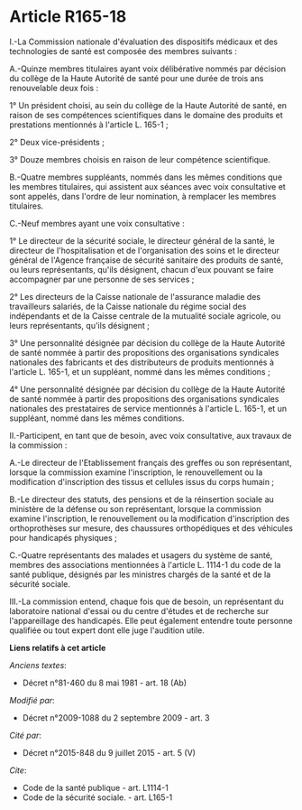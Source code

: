 # Article R165-18

I.-La Commission nationale d'évaluation des dispositifs médicaux et des technologies de santé est composée des membres
suivants : 

A.-Quinze membres titulaires ayant voix délibérative nommés par décision du collège de la Haute Autorité de santé pour une
durée de trois ans renouvelable deux fois : 

1° Un président choisi, au sein du collège de la Haute Autorité de santé, en raison de ses compétences scientifiques dans le
domaine des produits et prestations mentionnés à l'article L. 165-1 ; 

2° Deux vice-présidents ; 

3° Douze membres choisis en raison de leur compétence scientifique.

B.-Quatre membres suppléants, nommés dans les mêmes conditions que les membres titulaires, qui assistent aux séances avec
voix consultative et sont appelés, dans l'ordre de leur nomination, à remplacer les membres titulaires.

C.-Neuf membres ayant une voix consultative : 

1° Le directeur de la sécurité sociale, le directeur général de la santé, le directeur de l'hospitalisation et de
l'organisation des soins et le directeur général de l'Agence française de sécurité sanitaire des produits de santé, ou leurs
représentants, qu'ils désignent, chacun d'eux pouvant se faire accompagner par une personne de ses services ; 

2° Les directeurs de la Caisse nationale de l'assurance maladie des travailleurs salariés, de la Caisse nationale du régime
social des indépendants et de la Caisse centrale de la mutualité sociale agricole, ou leurs représentants, qu'ils
désignent ; 

3° Une personnalité désignée par décision du collège de la Haute Autorité de santé nommée à partir des propositions des
organisations syndicales nationales des fabricants et des distributeurs de produits mentionnés à l'article L. 165-1, et un
suppléant, nommé dans les mêmes conditions ; 

4° Une personnalité désignée par décision du collège de la Haute Autorité de santé nommée à partir des propositions des
organisations syndicales nationales des prestataires de service mentionnés à l'article L. 165-1, et un suppléant, nommé dans
les mêmes conditions. 

II.-Participent, en tant que de besoin, avec voix consultative, aux travaux de la commission : 

A.-Le directeur de l'Etablissement français des greffes ou son représentant, lorsque la commission examine l'inscription, le
renouvellement ou la modification d'inscription des tissus et cellules issus du corps humain ; 

B.-Le directeur des statuts, des pensions et de la réinsertion sociale au ministère de la défense ou son représentant,
lorsque la commission examine l'inscription, le renouvellement ou la modification d'inscription des orthoprothèses sur
mesure, des chaussures orthopédiques et des véhicules pour handicapés physiques ; 

C.-Quatre représentants des malades et usagers du système de santé, membres des associations mentionnées à l'article L.
1114-1 du code de la santé publique, désignés par les ministres chargés de la santé et de la sécurité sociale. 

III.-La commission entend, chaque fois que de besoin, un représentant du laboratoire national d'essai ou du centre d'études
et de recherche sur l'appareillage des handicapés. Elle peut également entendre toute personne qualifiée ou tout expert dont
elle juge l'audition utile.

**Liens relatifs à cet article**

_Anciens textes_:

  - Décret n°81-460 du 8 mai 1981 - art. 18 (Ab)

_Modifié par_:

  - Décret n°2009-1088 du 2 septembre 2009 - art. 3

_Cité par_:

  - Décret n°2015-848 du 9 juillet 2015 - art. 5 (V)

_Cite_:

  - Code de la santé publique - art. L1114-1
  - Code de la sécurité sociale. - art. L165-1
